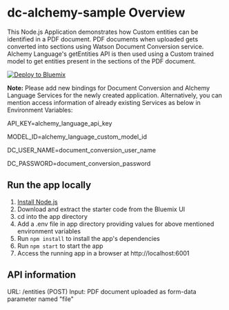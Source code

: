 # dc-alchemy-sample Overview

This Node.js Application demonstrates how Custom entities can be identified in a PDF document. PDF documents when uploaded gets converted into sections using Watson Document Conversion service. Alchemy Language's getEntities API is then used using a Custom trained model to get entities present in the sections of the PDF document.

[![Deploy to Bluemix](https://bluemix.net/deploy/button.png)](https://bluemix.net/deploy?repository=https://github.com/purukn/dc-alchemy-sample)

**Note:** Please add new bindings for Document Conversion and Alchemy Language Services for the newly created application. Alternatively, you can mention access information of already existing Services as below in Environment Variables:

API_KEY=alchemy_language_api_key

MODEL_ID=alchemy_language_custom_model_id

DC_USER_NAME=document_conversion_user_name

DC_PASSWORD=document_conversion_password

## Run the app locally

1. [Install Node.js][]
2. Download and extract the starter code from the Bluemix UI
3. cd into the app directory
4. Add a .env file in app directory providing values for above mentioned environment variables
5. Run `npm install` to install the app's dependencies
6. Run `npm start` to start the app
7. Access the running app in a browser at http://localhost:6001

[Install Node.js]: https://nodejs.org/en/download/

## API information

URL: /entities (POST)
Input: PDF document uploaded as form-data parameter named "file"
